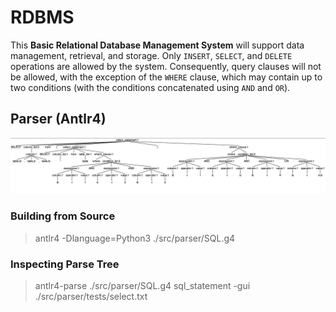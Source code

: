 # RDBMS

This **Basic Relational Database Management System** will support data management, retrieval, and storage. Only `INSERT`, `SELECT`, and `DELETE` operations are allowed by the system. Consequently, query clauses will not be allowed, with the exception of the `WHERE` clause, which may contain up to two conditions (with the conditions concatenated using `AND` and `OR`).


## Parser (Antlr4)
![parse tree](./src/assets/img/sql_parse_tree.png)
### Building from Source
> antlr4 -Dlanguage=Python3 ./src/parser/SQL.g4

### Inspecting Parse Tree
> antlr4-parse ./src/parser/SQL.g4 sql_statement  -gui ./src/parser/tests/select.txt